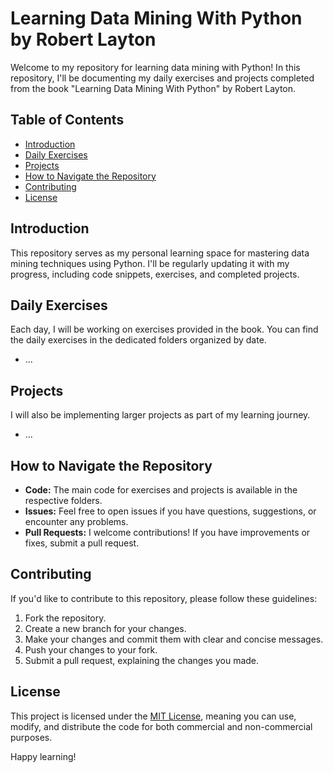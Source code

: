 # Learning Data Mining With Python by Robert Layton

Welcome to my repository for learning data mining with Python! In this repository, I'll be documenting my daily exercises and projects completed from the book "Learning Data Mining With Python" by Robert Layton.

## Table of Contents
- [Introduction](#introduction)
- [Daily Exercises](#daily-exercises)
- [Projects](#projects)
- [How to Navigate the Repository](#how-to-navigate-the-repository)
- [Contributing](#contributing)
- [License](#license)

## Introduction

This repository serves as my personal learning space for mastering data mining techniques using Python. I'll be regularly updating it with my progress, including code snippets, exercises, and completed projects.

## Daily Exercises

Each day, I will be working on exercises provided in the book. You can find the daily exercises in the dedicated folders organized by date.
- ...

## Projects

I will also be implementing larger projects as part of my learning journey. 
- ...

## How to Navigate the Repository

- **Code:** The main code for exercises and projects is available in the respective folders.
- **Issues:** Feel free to open issues if you have questions, suggestions, or encounter any problems.
- **Pull Requests:** I welcome contributions! If you have improvements or fixes, submit a pull request.

## Contributing

If you'd like to contribute to this repository, please follow these guidelines:

1. Fork the repository.
2. Create a new branch for your changes.
3. Make your changes and commit them with clear and concise messages.
4. Push your changes to your fork.
5. Submit a pull request, explaining the changes you made.

## License

This project is licensed under the [MIT License](LICENSE), meaning you can use, modify, and distribute the code for both commercial and non-commercial purposes.

Happy learning!
